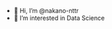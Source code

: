 - 👋 Hi, I’m @nakano-nttr
- 👀 I’m interested in Data Science

<!---
nakano-nttr/nakano-nttr is a ✨ special ✨ repository because its `README.md` (this file) appears on your GitHub profile.
You can click the Preview link to take a look at your changes.
--->
